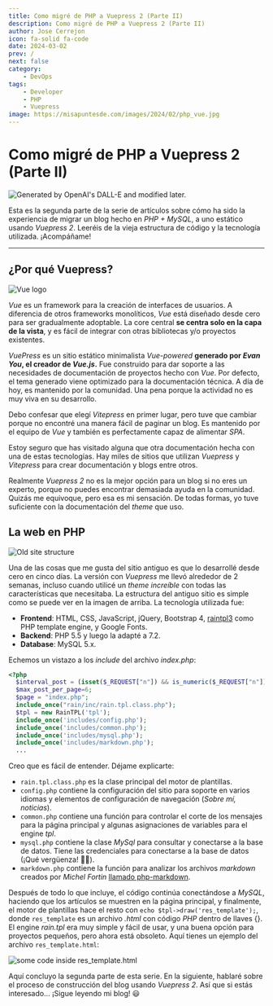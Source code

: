 ```yaml
---
title: Como migré de PHP a Vuepress 2 (Parte II)
description: Como migré de PHP a Vuepress 2 (Parte II)
author: Jose Cerrejon
icon: fa-solid fa-code
date: 2024-03-02
prev: /
next: false
category:
    - DevOps
tags:
    - Developer
    - PHP
    - Vuepress
image: https://misapuntesde.com/images/2024/02/php_vue.jpg
---
```


# Como migré de PHP a Vuepress 2 (Parte II)

![Generated by OpenAI's DALL-E and modified later.](https://misapuntesde.com/images/2024/02/php_vue.jpg "Generated by OpenAI's DALL-E and modified later.")

Esta es la segunda parte de la serie de artículos sobre cómo ha sido la experiencia de migrar un blog hecho en _PHP + MySQL_, a uno estático usando _Vuepress 2_. Leeréis de la vieja estructura de código y la tecnología utilizada. ¡Acompáñame!

---

## ¿Por qué Vuepress?

![Vue logo](/images/2024/03/vuepress_logo.png "Vue logo")

_Vue_ es un framework para la creación de interfaces de usuarios. A diferencia de otros frameworks monolíticos, _Vue_ está diseñado desde cero para ser gradualmente adoptable. La core central **se centra solo en la capa de la vista**, y es fácil de integrar con otras bibliotecas y/o proyectos existentes.

_VuePress_ es un sitio estático minimalista _Vue-powered_ **generado por _Evan You_, el creador de _Vue.js_.** Fue construido para dar soporte a las necesidades de documentación de proyectos hecho con _Vue_. Por defecto, el tema generado viene optimizado para la documentación técnica. A día de hoy, es mantenido por la comunidad. Una pena porque la actividad no es muy viva en su desarrollo.

Debo confesar que elegí _Vitepress_ en primer lugar, pero tuve que cambiar porque no encontré una manera fácil de paginar un blog. Es mantenido por el equipo de _Vue_ y también es perfectamente capaz de alimentar _SPA_.

Estoy seguro que has visitado alguna que otra documentación hecha con una de estas tecnologías. Hay miles de sitios que utilizan _Vuepress_ y _Vitepress_ para crear documentación y blogs entre otros.

Realmente _Vuepress 2_ no es la mejor opción para un blog si no eres un experto, porque no puedes encontrar demasiada ayuda en la comunidad. Quizás me equivoque, pero esa es mi sensación. De todas formas, yo tuve suficiente con la documentación del _theme_ que uso.

## La web en PHP

![Old site structure](/images/2024/03/site_structure.png "Old site structure")

Una de las cosas que me gusta del sitio antiguo es que lo desarrollé desde cero en cinco días. La versión con _Vuepress_ me llevó alrededor de 2 semanas, incluso cuando utilicé un _theme increíble_ con todas las características que necesitaba. La estructura del antiguo sitio es simple como se puede ver en la imagen de arriba. La tecnología utilizada fue:

-   **Frontend**: HTML, CSS, JavaScript, jQuery, Bootstrap 4, [raintpl3](https://github.com/feulf/raintpl3) como PHP template engine, y Google Fonts.
-   **Backend**: PHP 5.5 y luego la adapté a 7.2.
-   **Database**: MySQL 5.x.

Echemos un vistazo a los _include_ del archivo _index.php_:

```php title="index.php header"
<?php
  $interval_post = (isset($_REQUEST["n"]) && is_numeric($_REQUEST["n"]))? abs($_REQUEST["n"]):"0";
  $max_post_per_page=6;
  $page = "index.php";
  include_once("rain/inc/rain.tpl.class.php");
  $tpl = new RainTPL('tpl');
  include_once('includes/config.php');
  include_once('includes/common.php');
  include_once('includes/mysql.php');
  include_once('includes/markdown.php');
  ...
```

Creo que es fácil de entender. Déjame explicarte:

-   `rain.tpl.class.php` es la clase principal del motor de plantillas.
-   `config.php` contiene la configuración del sitio para soporte en varios idiomas y elementos de configuración de navegación (_Sobre mí, noticias_).
-   `common.php` contiene una función para controlar el corte de los mensajes para la página principal y algunas asignaciones de variables para el engine _tpl_.
-   `mysql.php` contiene la clase _MySql_ para consultar y conectarse a la base de datos. Tiene las credenciales para conectarse a la base de datos (¡Qué vergüenza! 🤦‍♂️).
-   `markdown.php` contiene la función para analizar los archivos _markdown_ creados por _Michel Fortin_ [llamado php-markdown](https://github.com/michelf/php-markdown).

Después de todo lo que incluye, el código continúa conectándose a _MySQL_, haciendo que los artículos se muestren en la página principal, y finalmente, el motor de plantillas hace el resto con `echo $tpl->draw('res_template');`, donde `res_template` es un archivo _.html_ con código _PHP_ dentro de llaves {}. El engine _rain.tpl_ era muy simple y fácil de usar, y una buena opción para proyectos pequeños, pero ahora está obsoleto. Aquí tienes un ejemplo del archivo `res_template.html`:

![some code inside res_template.html](/images/2024/03/code_res_template.png "Some code inside res_template.html")

Aquí concluyo la segunda parte de esta serie. En la siguiente, hablaré sobre el proceso de construcción del blog usando _Vuepress 2_. Así que si estás interesado... ¡Sigue leyendo mi blog! :smiley:
